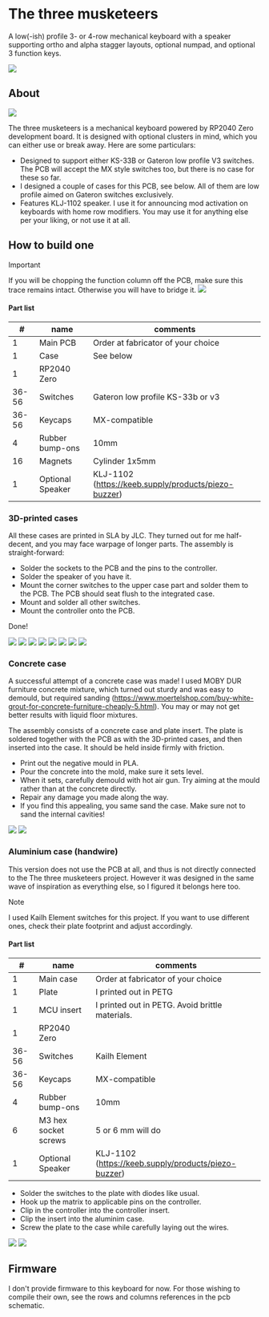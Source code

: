 # The three musketeers
A low(-ish) profile 3- or 4-row mechanical keyboard with a speaker supporting ortho and alpha stagger layouts, optional numpad, and optional 3 function keys.

![](gallery/PXL_20250929_115616543.PORTRAIT.ORIGINAL.jpg)

## About

![](gallery/pcb.png)

The three musketeers is a mechanical keyboard powered by RP2040 Zero development board. It is designed with optional clusters in mind, which you can either use or break away. Here are some particulars:

- Designed to support either KS-33B or Gateron low profile V3 switches. The PCB will accept the MX style switches too, but there is no case for these so far.
- I designed a couple of cases for this PCB, see below. All of them are low profile aimed on Gateron switches exclusively.
- Features KLJ-1102 speaker. I use it for announcing mod activation on keyboards with home row modifiers. You may use it for anything else per your liking, or not use it at all.

## How to build one

> [!IMPORTANT]
> If you will be chopping the function column off the PCB, make sure this trace remains intact. Otherwise you will have to bridge it.
> ![](gallery/pcb-trace.png)

#### Part list
| #     | name                 | comments                                  |
|-------|----------------------|-------------------------------------------|
| 1     | Main PCB             | Order at fabricator of your choice        |
| 1     | Case                 | See below                                 |
| 1     | RP2040 Zero          |                                           |
| 36-56 | Switches             | Gateron low profile KS-33b or v3          |
| 36-56 | Keycaps              | MX-compatible                             |
| 4     | Rubber bump-ons      | 10mm                                      |
| 16    | Magnets              | Cylinder 1x5mm                            |
| 1     | Optional Speaker     | KLJ-1102 (https://keeb.supply/products/piezo-buzzer)  |

### 3D-printed cases

All these cases are printed in SLA by JLC. They turned out for me half-decent, and you may face warpage of longer parts. The assembly is straight-forward:

- Solder the sockets to the PCB and the pins to the controller.
- Solder the speaker of you have it.
- Mount the corner switches to the upper case part and solder them to the PCB. The PCB should seat flush to the integrated case.
- Mount and solder all other switches.
- Mount the controller onto the PCB.

Done!

![](gallery/PXL_20250929_115024145.PORTRAIT.ORIGINAL.jpg)
![](gallery/PXL_20250929_115043036.PORTRAIT.jpg)
![](gallery/PXL_20250929_115149769.PORTRAIT.ORIGINAL.jpg)
![](gallery/PXL_20250929_115205999.PORTRAIT.jpg)
![](gallery/PXL_20250929_115237333.PORTRAIT.ORIGINAL.jpg)
![](gallery/PXL_20250929_115248244.PORTRAIT.jpg)
![](gallery/PXL_20250929_115723927.PORTRAIT.ORIGINAL.jpg)
![](gallery/PXL_20250929_115804494.PORTRAIT.ORIGINAL.jpg)

### Concrete case

A successful attempt of a concrete case was made! I used MOBY DUR furniture concrete mixture, which turned out sturdy and was easy to demould, but required sanding (https://www.moertelshop.com/buy-white-grout-for-concrete-furniture-cheaply-5.html). You may or may not get better results with liquid floor mixtures.

The assembly consists of a concrete case and plate insert. The plate is soldered together with the PCB as with the 3D-printed cases, and then inserted into the case. It should be held inside firmly with friction.

- Print out the negative mould in PLA.
- Pour the concrete into the mold, make sure it sets level.
- When it sets, carefully demould with hot air gun. Try aiming at the mould rather than at the concrete directly.
- Repair any damage you made along the way.
- If you find this appealing, you same sand the case. Make sure not to sand the internal cavities!

![](gallery/PXL_20250929_115507258.PORTRAIT.ORIGINAL.jpg)
![](gallery/PXL_20250929_115527250.PORTRAIT.jpg)

### Aluminium case (handwire)

This version does not use the PCB at all, and thus is not directly connected to the The three musketeers project. However it was designed in the same wave of inspiration as everything else, so I figured it belongs here too. 

> [!NOTE]
> I used Kailh Element switches for this project. If you want to use different ones, check their plate footprint and adjust accordingly.

#### Part list
| #     | name                 | comments                                  |
|-------|----------------------|-------------------------------------------|
| 1     | Main case            | Order at fabricator of your choice        |
| 1     | Plate                | I printed out in PETG                     |
| 1     | MCU insert           | I printed out in PETG. Avoid brittle materials.                    |
| 1     | RP2040 Zero          |                                           |
| 36-56 | Switches             | Kailh Element                             |
| 36-56 | Keycaps              | MX-compatible                             |
| 4     | Rubber bump-ons      | 10mm                                      |
| 6     | M3 hex socket screws | 5 or 6 mm will do                               |
| 1     | Optional Speaker     | KLJ-1102 (https://keeb.supply/products/piezo-buzzer)  |

- Solder the switches to the plate with diodes like usual.
- Hook up the matrix to applicable pins on the controller.
- Clip in the controller into the controller insert.
- Clip the insert into the aluminim case.
- Screw the plate to the case while carefully laying out the wires. 

![](gallery/PXL_20250929_115103103.PORTRAIT.ORIGINAL.jpg)
![](gallery/PXL_20250929_115122397.PORTRAIT.jpg)

## Firmware

I don't provide firmware to this keyboard for now. For those wishing to compile their own, see the rows and columns references in the pcb schematic.